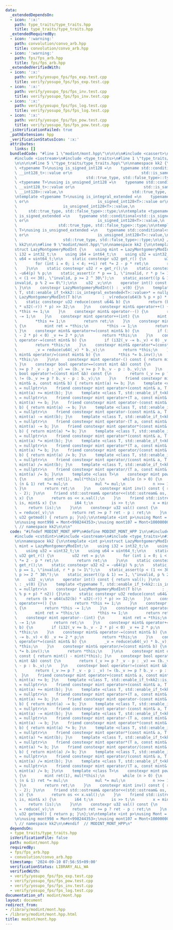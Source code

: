 ```yaml
---
data:
  _extendedDependsOn:
  - icon: ':x:'
    path: type_traits/type_traits.hpp
    title: type_traits/type_traits.hpp
  _extendedRequiredBy:
  - icon: ':warning:'
    path: convolution/convo_arb.hpp
    title: convolution/convo_arb.hpp
  - icon: ':warning:'
    path: fps/fps_arb.hpp
    title: fps/fps_arb.hpp
  _extendedVerifiedWith:
  - icon: ':x:'
    path: verify/yosupo_fps/fps_exp.test.cpp
    title: verify/yosupo_fps/fps_exp.test.cpp
  - icon: ':x:'
    path: verify/yosupo_fps/fps_inv.test.cpp
    title: verify/yosupo_fps/fps_inv.test.cpp
  - icon: ':x:'
    path: verify/yosupo_fps/fps_log.test.cpp
    title: verify/yosupo_fps/fps_log.test.cpp
  - icon: ':x:'
    path: verify/yosupo_fps/fps_pow.test.cpp
    title: verify/yosupo_fps/fps_pow.test.cpp
  _isVerificationFailed: true
  _pathExtension: hpp
  _verificationStatusIcon: ':x:'
  attributes:
    links: []
  bundledCode: "#line 1 \"modint/mont.hpp\"\n\n\n\n#include <cassert>\n#include <cstdint>\n\
    #include <iostream>\n#include <type_traits>\n#line 1 \"type_traits/type_traits.hpp\"\
    \n\n\n\n#line 5 \"type_traits/type_traits.hpp\"\n\nnamespace kk2 {\n\ntemplate\
    \ <typename T>\nusing is_signed_int128 =\n    typename std::conditional<std::is_same<T,\
    \ __int128_t>::value or\n                              std::is_same<T, __int128>::value,\n\
    \                              std::true_type, std::false_type>::type;\n\ntemplate\
    \ <typename T>\nusing is_unsigned_int128 =\n    typename std::conditional<std::is_same<T,\
    \ __uint128_t>::value or\n                              std::is_same<T, unsigned\
    \ __int128>::value,\n                              std::true_type, std::false_type>::type;\n\
    \ntemplate <typename T>\nusing is_integral_extended =\n    typename std::conditional<std::is_integral<T>::value\
    \ or\n                              is_signed_int128<T>::value or\n          \
    \                    is_unsigned_int128<T>::value,\n                         \
    \     std::true_type, std::false_type>::type;\n\ntemplate <typename T>\nusing\
    \ is_signed_extended =\n    typename std::conditional<std::is_signed<T>::value\
    \ or\n                              is_signed_int128<T>::value,\n            \
    \                  std::true_type, std::false_type>::type;\n\ntemplate <typename\
    \ T>\nusing is_unsigned_extended =\n    typename std::conditional<std::is_unsigned<T>::value\
    \ or\n                              is_unsigned_int128<T>::value,\n          \
    \                    std::true_type, std::false_type>::type;\n\n} // namespace\
    \ kk2\n\n\n#line 9 \"modint/mont.hpp\"\n\nnamespace kk2 {\n\ntemplate <int p>\n\
    struct LazyMontgomeryModInt {\n    using mint = LazyMontgomeryModInt;\n    using\
    \ i32 = int32_t;\n    using i64 = int64_t;\n    using u32 = uint32_t;\n    using\
    \ u64 = uint64_t;\n\n    static constexpr u32 get_r() {\n        u32 ret = p;\n\
    \        for (int i = 0; i < 4; ++i) ret *= 2 - p * ret;\n        return ret;\n\
    \    }\n\n    static constexpr u32 r = get_r();\n    static constexpr u32 n2 =\
    \ -u64(p) % p;\n    static_assert(r * p == 1, \"invalid, r * p != 1\");\n    static_assert(p\
    \ < (1 << 30), \"invalid, p >= 2 ^ 30\");\n    static_assert((p & 1) == 1, \"\
    invalid, p % 2 == 0\");\n\n    u32 _v;\n\n    operator int() const { return val();\
    \ }\n\n    constexpr LazyMontgomeryModInt() : _v(0) {}\n    template <typename\
    \ T, std::enable_if_t<kk2::is_integral_extended<T>::value>* = nullptr>\n    constexpr\
    \ LazyMontgomeryModInt(T b)\n         : _v(reduce(u64(b % p + p) * n2)) {}\n\n\
    \    static constexpr u32 reduce(const u64& b) {\n        return (b + u64(u32(b)\
    \ * u32(-r)) * p) >> 32;\n    }\n    constexpr mint& operator++() {\n        return\
    \ *this += 1;\n    }\n    constexpr mint& operator--() {\n        return *this\
    \ -= 1;\n    }\n    constexpr mint operator++(int) {\n        mint ret = *this;\n\
    \        *this += 1;\n        return ret;\n    }\n    constexpr mint operator--(int)\
    \ {\n        mint ret = *this;\n        *this -= 1;\n        return ret;\n   \
    \ }\n    constexpr mint& operator+=(const mint& b) {\n        if (i32(_v += b._v\
    \ - 2 * p) < 0) _v += 2 * p;\n        return *this;\n    }\n    constexpr mint&\
    \ operator-=(const mint& b) {\n        if (i32(_v -= b._v) < 0) _v += 2 * p;\n\
    \        return *this;\n    }\n    constexpr mint& operator*=(const mint& b) {\n\
    \        _v = reduce(u64(_v) * b._v);\n        return *this;\n    }\n    constexpr\
    \ mint& operator/=(const mint& b) {\n        *this *= b.inv();\n        return\
    \ *this;\n    }\n\n    constexpr mint operator-() const { return mint() - mint(*this);\
    \ }\n    constexpr bool operator==(const mint &b) const {\n        return (_v\
    \ >= p ? _v - p : _v) == (b._v >= p ? b._v - p : b._v);\n    }\n    constexpr\
    \ bool operator!=(const mint &b) const {\n        return (_v >= p ? _v - p : _v)\
    \ != (b._v >= p ? b._v - p : b._v);\n    }\n    friend constexpr mint operator+(const\
    \ mint& a, const mint& b) { return mint(a) += b; }\n    template <class T, std::enable_if_t<kk2::is_integral_extended<T>::value>*\
    \ = nullptr>\n    friend constexpr mint operator+(const mint& a, T b) { return\
    \ mint(a) += mint(b); }\n    template <class T, std::enable_if_t<kk2::is_integral_extended<T>::value>*\
    \ = nullptr>\n    friend constexpr mint operator+(T a, const mint& b) { return\
    \ mint(a) += b; }\n    friend constexpr mint operator-(const mint& a, const mint&\
    \ b) { return mint(a) -= b; }\n    template <class T, std::enable_if_t<kk2::is_integral_extended<T>::value>*\
    \ = nullptr>\n    friend constexpr mint operator-(const mint& a, T b) { return\
    \ mint(a) -= mint(b); }\n    template <class T, std::enable_if_t<kk2::is_integral_extended<T>::value>*\
    \ = nullptr>\n    friend constexpr mint operator-(T a, const mint& b) { return\
    \ mint(a) -= b; }\n    friend constexpr mint operator*(const mint& a, const mint&\
    \ b) { return mint(a) *= b; }\n    template <class T, std::enable_if_t<kk2::is_integral_extended<T>::value>*\
    \ = nullptr>\n    friend constexpr mint operator*(const mint& a, T b) { return\
    \ mint(a) *= mint(b); }\n    template <class T, std::enable_if_t<kk2::is_integral_extended<T>::value>*\
    \ = nullptr>\n    friend constexpr mint operator*(T a, const mint& b) { return\
    \ mint(a) *= b; }\n    friend constexpr mint operator/(const mint& a, const mint&\
    \ b) { return mint(a) /= b; }\n    template <class T, std::enable_if_t<kk2::is_integral_extended<T>::value>*\
    \ = nullptr>\n    friend constexpr mint operator/(const mint& a, T b) { return\
    \ mint(a) /= mint(b); }\n    template <class T, std::enable_if_t<kk2::is_integral_extended<T>::value>*\
    \ = nullptr>\n    friend constexpr mint operator/(T a, const mint& b) { return\
    \ mint(a) /= b; }\n\n    template <class T>\n    constexpr mint pow(T n) const\
    \ {\n        mint ret(1), mul(*this);\n        while (n > 0) {\n            if\
    \ (n & 1) ret *= mul;\n            mul *= mul;\n            n >>= 1;\n       \
    \ }\n        return ret;\n    }\n    constexpr mint inv() const { return pow(p\
    \ - 2); }\n\n    friend std::ostream& operator<<(std::ostream& os, const mint&\
    \ x) {\n        return os << x.val();\n    }\n    friend std::istream& operator>>(std::istream&\
    \ is, mint& x) {\n        i64 t;\n        is >> t;\n        x = mint(t);\n   \
    \     return (is);\n    }\n\n    constexpr u32 val() const {\n        u32 ret\
    \ = reduce(_v);\n        return ret >= p ? ret - p : ret;\n    }\n    static constexpr\
    \ u32 getmod() { return p; }\n};\n\ntemplate <int p>\nusing Mont = LazyMontgomeryModInt<p>;\n\
    \n\nusing mont998 = Mont<998244353>;\nusing mont107 = Mont<1000000007>;\n\n} \
    \ // namespace kk2\n\n\n"
  code: "#ifndef MODINT_MONT_HPP\n#define MODINT_MONT_HPP 1\n\n#include <cassert>\n\
    #include <cstdint>\n#include <iostream>\n#include <type_traits>\n#include \"../type_traits/type_traits.hpp\"\
    \n\nnamespace kk2 {\n\ntemplate <int p>\nstruct LazyMontgomeryModInt {\n    using\
    \ mint = LazyMontgomeryModInt;\n    using i32 = int32_t;\n    using i64 = int64_t;\n\
    \    using u32 = uint32_t;\n    using u64 = uint64_t;\n\n    static constexpr\
    \ u32 get_r() {\n        u32 ret = p;\n        for (int i = 0; i < 4; ++i) ret\
    \ *= 2 - p * ret;\n        return ret;\n    }\n\n    static constexpr u32 r =\
    \ get_r();\n    static constexpr u32 n2 = -u64(p) % p;\n    static_assert(r *\
    \ p == 1, \"invalid, r * p != 1\");\n    static_assert(p < (1 << 30), \"invalid,\
    \ p >= 2 ^ 30\");\n    static_assert((p & 1) == 1, \"invalid, p % 2 == 0\");\n\
    \n    u32 _v;\n\n    operator int() const { return val(); }\n\n    constexpr LazyMontgomeryModInt()\
    \ : _v(0) {}\n    template <typename T, std::enable_if_t<kk2::is_integral_extended<T>::value>*\
    \ = nullptr>\n    constexpr LazyMontgomeryModInt(T b)\n         : _v(reduce(u64(b\
    \ % p + p) * n2)) {}\n\n    static constexpr u32 reduce(const u64& b) {\n    \
    \    return (b + u64(u32(b) * u32(-r)) * p) >> 32;\n    }\n    constexpr mint&\
    \ operator++() {\n        return *this += 1;\n    }\n    constexpr mint& operator--()\
    \ {\n        return *this -= 1;\n    }\n    constexpr mint operator++(int) {\n\
    \        mint ret = *this;\n        *this += 1;\n        return ret;\n    }\n\
    \    constexpr mint operator--(int) {\n        mint ret = *this;\n        *this\
    \ -= 1;\n        return ret;\n    }\n    constexpr mint& operator+=(const mint&\
    \ b) {\n        if (i32(_v += b._v - 2 * p) < 0) _v += 2 * p;\n        return\
    \ *this;\n    }\n    constexpr mint& operator-=(const mint& b) {\n        if (i32(_v\
    \ -= b._v) < 0) _v += 2 * p;\n        return *this;\n    }\n    constexpr mint&\
    \ operator*=(const mint& b) {\n        _v = reduce(u64(_v) * b._v);\n        return\
    \ *this;\n    }\n    constexpr mint& operator/=(const mint& b) {\n        *this\
    \ *= b.inv();\n        return *this;\n    }\n\n    constexpr mint operator-()\
    \ const { return mint() - mint(*this); }\n    constexpr bool operator==(const\
    \ mint &b) const {\n        return (_v >= p ? _v - p : _v) == (b._v >= p ? b._v\
    \ - p : b._v);\n    }\n    constexpr bool operator!=(const mint &b) const {\n\
    \        return (_v >= p ? _v - p : _v) != (b._v >= p ? b._v - p : b._v);\n  \
    \  }\n    friend constexpr mint operator+(const mint& a, const mint& b) { return\
    \ mint(a) += b; }\n    template <class T, std::enable_if_t<kk2::is_integral_extended<T>::value>*\
    \ = nullptr>\n    friend constexpr mint operator+(const mint& a, T b) { return\
    \ mint(a) += mint(b); }\n    template <class T, std::enable_if_t<kk2::is_integral_extended<T>::value>*\
    \ = nullptr>\n    friend constexpr mint operator+(T a, const mint& b) { return\
    \ mint(a) += b; }\n    friend constexpr mint operator-(const mint& a, const mint&\
    \ b) { return mint(a) -= b; }\n    template <class T, std::enable_if_t<kk2::is_integral_extended<T>::value>*\
    \ = nullptr>\n    friend constexpr mint operator-(const mint& a, T b) { return\
    \ mint(a) -= mint(b); }\n    template <class T, std::enable_if_t<kk2::is_integral_extended<T>::value>*\
    \ = nullptr>\n    friend constexpr mint operator-(T a, const mint& b) { return\
    \ mint(a) -= b; }\n    friend constexpr mint operator*(const mint& a, const mint&\
    \ b) { return mint(a) *= b; }\n    template <class T, std::enable_if_t<kk2::is_integral_extended<T>::value>*\
    \ = nullptr>\n    friend constexpr mint operator*(const mint& a, T b) { return\
    \ mint(a) *= mint(b); }\n    template <class T, std::enable_if_t<kk2::is_integral_extended<T>::value>*\
    \ = nullptr>\n    friend constexpr mint operator*(T a, const mint& b) { return\
    \ mint(a) *= b; }\n    friend constexpr mint operator/(const mint& a, const mint&\
    \ b) { return mint(a) /= b; }\n    template <class T, std::enable_if_t<kk2::is_integral_extended<T>::value>*\
    \ = nullptr>\n    friend constexpr mint operator/(const mint& a, T b) { return\
    \ mint(a) /= mint(b); }\n    template <class T, std::enable_if_t<kk2::is_integral_extended<T>::value>*\
    \ = nullptr>\n    friend constexpr mint operator/(T a, const mint& b) { return\
    \ mint(a) /= b; }\n\n    template <class T>\n    constexpr mint pow(T n) const\
    \ {\n        mint ret(1), mul(*this);\n        while (n > 0) {\n            if\
    \ (n & 1) ret *= mul;\n            mul *= mul;\n            n >>= 1;\n       \
    \ }\n        return ret;\n    }\n    constexpr mint inv() const { return pow(p\
    \ - 2); }\n\n    friend std::ostream& operator<<(std::ostream& os, const mint&\
    \ x) {\n        return os << x.val();\n    }\n    friend std::istream& operator>>(std::istream&\
    \ is, mint& x) {\n        i64 t;\n        is >> t;\n        x = mint(t);\n   \
    \     return (is);\n    }\n\n    constexpr u32 val() const {\n        u32 ret\
    \ = reduce(_v);\n        return ret >= p ? ret - p : ret;\n    }\n    static constexpr\
    \ u32 getmod() { return p; }\n};\n\ntemplate <int p>\nusing Mont = LazyMontgomeryModInt<p>;\n\
    \n\nusing mont998 = Mont<998244353>;\nusing mont107 = Mont<1000000007>;\n\n} \
    \ // namespace kk2\n\n#endif  // MODINT_MONT_HPP\n"
  dependsOn:
  - type_traits/type_traits.hpp
  isVerificationFile: false
  path: modint/mont.hpp
  requiredBy:
  - fps/fps_arb.hpp
  - convolution/convo_arb.hpp
  timestamp: '2024-09-10 07:56:55+09:00'
  verificationStatus: LIBRARY_ALL_WA
  verifiedWith:
  - verify/yosupo_fps/fps_exp.test.cpp
  - verify/yosupo_fps/fps_pow.test.cpp
  - verify/yosupo_fps/fps_inv.test.cpp
  - verify/yosupo_fps/fps_log.test.cpp
documentation_of: modint/mont.hpp
layout: document
redirect_from:
- /library/modint/mont.hpp
- /library/modint/mont.hpp.html
title: modint/mont.hpp
---
```

